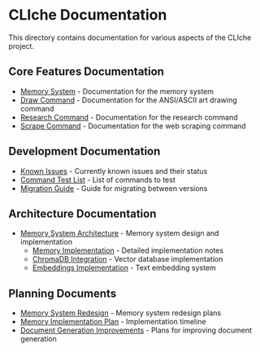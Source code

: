 # CLIche Documentation

This directory contains documentation for various aspects of the CLIche project.

## Core Features Documentation

- [Memory System](memory/README.md) - Documentation for the memory system
- [Draw Command](DRAW_COMMAND_README.md) - Documentation for the ANSI/ASCII art drawing command
- [Research Command](RESEARCH_COMMAND_README.md) - Documentation for the research command
- [Scrape Command](SCRAPE_COMMAND_README.md) - Documentation for the web scraping command

## Development Documentation

- [Known Issues](KNOWN_ISSUES.md) - Currently known issues and their status
- [Command Test List](COMMAND_TEST_LIST.md) - List of commands to test
- [Migration Guide](migration_guide.md) - Guide for migrating between versions

## Architecture Documentation

- [Memory System Architecture](memory/README.md) - Memory system design and implementation
  - [Memory Implementation](memory/MEMORY_IMPLEMENTATION.md) - Detailed implementation notes
  - [ChromaDB Integration](memory/CHROMA_IMPLEMENTATION.md) - Vector database implementation
  - [Embeddings Implementation](memory/EMBEDDINGS_IMPLEMENTATION.md) - Text embedding system

## Planning Documents

- [Memory System Redesign](memory/MEMORY_SYSTEM_REDESIGN.md) - Memory system redesign plans
- [Memory Implementation Plan](memory/MEMORY_IMPLEMENTATION_PLAN.md) - Implementation timeline
- [Document Generation Improvements](DOC_GEN_IMPROVEMENT.md) - Plans for improving document generation 